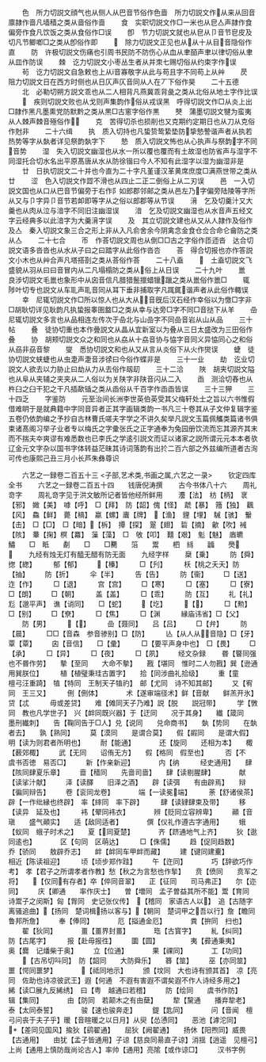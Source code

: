 <!-- { "loadSidebar": true } -->
　　色　所力切説文顔气也从侧人从巴音节俗作色啬　所力切説文作从来从回音廪隷作啬凡墙穑之类从啬俗作啬
　　食　实职切説文作□一米也从皀亼声隷作食偏旁作食凡饮饭之类从食俗作□误
　　卽　节力切説文就也从皀从卩音节皀皮及切凡节鲫喞□之类从卽俗作即
　　　除力切説文正见也从从十从目音隐俗作直
　　防　许极切説文伤痛也引周书民防不防伤心从血从聿皕声聿以律切俗从聿从皿作防误
　　棘　讫力切説文小枣丛生者从并朿七赐切俗从约束字作误
　　茍　讫力切説文自急敕也上从音寡敬字从此与苟且字不同苟上从艸
　　昃　阻力切説文日在西方时侧也从日仄声仄音同从人在丆下俗作昊
　　二十五德
　　北　必勒切朔方説文乖也从二人相背凡燕冀乖背彘之类从北俗从地土字作比误
　　　疾则切説文败也从戈则声集韵作俗从戎误黑　呼得切説文作□从炎上出□隷作黑凡墨熏党防默黔之类从黒□古窻字俗作黒
　　僰　蒲墨切説文犍为蛮夷从人棘声棘音殛俗作
　　克　苦得切杀也损削也又克期约定期日也从刀从克俗作尅非
　　二十六缉
　　执　质入切持也凡蛰贽鸷絷垫防挚慹謺谐声者从执若热势等字从埶者详见祭韵埶字下
　　慹　质入切説文怖也从心执声与祭韵字不同音势
　　湿　失入切説文幽湿也从水一所以覆也覆而有土故湿也防省声与湿字不同湿托合切水名出平原髙唐从水从防徐锴曰今人不知有此湿字以湿为幽湿非是
　　廿　日执切説文二十并也今直为二十字凡堇谨汉革黄席庶度□满燕世带之类从廿
　　涩　色入切説文作歰不滑也从四止二正二倒俗上从二刃误
　　邑　一入切説文国也从口从巴音节偏旁于右作阝如郎郡邻邮之类从邑左乃字偏旁陆陵等字所从又与卩字异卩音节若卹即等字从之俗以郎郡等从节误
　　湇　乞及切羹汁又大羹也从肉从泣与湆字不同旧注幽湿误
　　湆　乞及切説文幽湿也从水音声五经文字云经典多以此湆字为大羹湇字误
　　及　其立切説文建也从又从人隷作及俗作及亼　秦入切説文象三合之形上非从入凡俞舍余今阴禽念金食仓佥合命仑龠防之类从亼
　　二十七合
　　帀　作荅切説文周也从倒□□古之字俗作匝迊沓　达合切説文语多沓沓也从水从子曰之曰踏字从此俗作沓呇
　　荅　得合切报也亦作答説文小木也从艸合声凡塔搭剳之类从荅俗作荅
　　二十八盍
　　　土盍切説文飞盛貌从羽从曰曰音冒内从二凡塌榻防之类从俗上从日误
　　二十九叶
　　巤　良涉切説文毛巤也象形中从囟音信凡腊猎鬛擸蜡镴躐之类从巤俗作巤□
　　辄　陟叶切专也説文从车耴声耴音同从耳下垂非捕取字凡踂銸谐声者从此俗作輙误
　　幸　尼辄切説文作□所以惊人也从大从音旣后汉石经作幸俗以为憿□字非□胡耿切详见耿韵凡执蛰报睾圉盩□之类从幸与达旁□字不同□音挞下从羊
　　喦　尼辄切説文多言也从品相连左传次于喦北与山嵒字不同嵒音岩从山从品
　　三十帖
　　叠　徒协切重也本作曡説文从晶从宜新室以为叠从三日太盛改为三田俗作叠
　　协　胡颊切説文众之和同也从劦从十劦音协与恊字音同义异恊同心之和俗从刕非刕音黎
　　燮　悉协切説文和也从又从言从炎俗下从火作爕误
　　蜨　徒协切説文蛱蜨也从虫疌声疌音涉徐曰今俗作蝶非是
　　三十一业
　　劫　讫业切説文人欲去以力胁止曰劫从力从去俗作刼刧
　　三十二洽
　　陜　胡夹切説文隘也从阜从夹辅之夹夹从二人俗以为关陕字非陕音闪从二入
　　臿　测洽切舂也从杵臼之臼干犯之干凡插歃锸之类从臿俗从千百字作臿臿皆误
　　三十三狎
　　三十四乏
　　字鉴防
　　元至治间长洲李世英伯英受其父梅轩处士之旨以六书惟假借难眀于是就典籍中字同音异者正其字画辑类韵一书凡三十卷其从子文仲复辑字鉴五卷仍依韵编之予抄自古林曹氏嗟夫字学之不讲久矣举凡説文玉篇佩觿类篇诸书俱束诸髙阁习举子业者专以梅氏之字彚张氏之正字通奉为兔园册饮流而忘其源齐其末而不揣夫夲爽谬有难悉数也已李氏之学逺引説文而证以诸家之説所谓元元本本者欤辽金元文字杂以国书字体转益茫昧其诗词落韵有出扵二百六部之外兹编所道者古洵可传也康熙己丑三月小长芦朱彝尊识

　　六艺之一録卷二百五十三
<子部,艺术类,书画之属,六艺之一录>
　　钦定四库全书
　　六艺之一録卷二百五十四　　钱唐倪涛撰
　　古今书体八十六
　　周礼竒字
　　周礼竒字见于洪文敏所记者皆他经所鲜用
　　灋【法】　枋【柄】　衺【邪】　媺【美】　嘑【呼】　□【拜】　防【韶】傀【怪】　虣【暴】　簎【独】　飌【风】　鱻【鲜】　薨【槁】　蠃【螺】蠯【牌】　【渔】　貍【埋】　駴【骇】　轚【击】　□【□】　□【暗】【柝】　撢【探】　翨【翅】　硩【摘】　龡【吹】裓【陔】　輂【掬】榠【羃】　薻【藻】　□　敂【叩】　囏【艰】　鬽【魅】　庮皫　　鱐　　□　眡　　劀　　□　　□臡　　箈　　鬻　　柶　絼　　疈　　爂　　
　　九经有烛无灯有醯无醋有防无面
　　九经字样
　　椉【乗】　　　防【舜】　　　揔【緫】　　　郁【郁】
　　【榛】　　　□【刋】　　　枖【桃之夭夭】防【抽】
　　防【折】　　　伞【半】　　　告【告】　　　防【衞】
　　□【送】　　　迮【作】　　　□【退】　　　宫【宫】
　　□【寒】　　　□【塞】　　　□【寮】　　　□【朗】
　　□【朝】　　　盖【盖】　　　□【乖】　　　防【互】
　　礼【礼】　　　尨【邈平声】　谯【诮同】　　□【蛇】
　　【圪】　　　【】　　　□【勲】　　　□【别】
　　□【尞】　　　□【焦】　　　□【渊　　　縁庙讳省】□【父】
　　防【男】　　　【】　　　嵒【聂同】　　吕【吕】
　　□【弁】　　　防【晨】　　　□□【音森　参音骖别】□【防】　　　亾【从人从音隐】□【牙】　　　覃【覃】
　　囟【音信】　　□【彚】　　　□【要平声身中也】　□【畏】
　　□【承】　　　□【异】　　　□【夜】　　　□【夙】
　　经文杂録
　　昬【睯同强也不昬作劳】　　摰【至同　　大命不摰】　　戡【堪同　惟时二人勿戡】巽【逊通用巽朕位】　　　植【植璧秉珪古置字】　　拾【同涉曲礼拾级】
　　重【童　　　　檀弓汪重踦】　犆【特同　王制天子犆礿】　邮【尤同　诗不知其邮】
　　又【宥同　王三又】　　　侀【侀体】　　　　术【遂审端径术】鲜【音献　　鲜羔开氷】　　贷【忒　　　毋或差贷】　　难【傩同天子乃难】説【脱　　説冠带】　　　学【斆同　教也凡学世子】　兴【衅同既兴器】于【迂同　　况于其身】　　纎【箴同　　墨刑纎刺】　　告【鞠同告于□人】兑【说同　　兑命商书】　　埶【势同　　在埶者去】　　孰【熟同】
　　莫【漠同　　是谓合莫】　　假【嘏同　　是谓大假】　　明【读为则君者所明也】
　　耐【能通】　　　　还【旋同　　还相为本】　　棷【薮郊棷】
　　武【无同　　诏侑无方】　　假【格同　假至也】　　　否【不　虞书否徳　易否□】
　　新【作亲新迎】　　　　内【纳　　　经史通用】　　肆【陔同肆夏乐章】
　　啬【穑同　　先啬司啬】　　肆【读剔腥肆】　　　　献【读挲汁献】
　　泽【读醳　　旧泽之酒】　　辟【读弭　　有由辟焉】　　辩【徧同辩告】
　　卷【衮同龙卷】　　　　端【一读冕端】　　　荼【舒诸侯茶】辟【一作纰縁也终辟】　率【繂同　率下辟】　　　肆【读肄肆束及带】
　　移【读异　延及也】　　　袆【翚同袆衣】　　　　辨【贬同立容辨卑】
　　顚【音瑱　　盛气顚实】　　适【敌同适者】　　　　僎【仪礼作遵古字通用】
　　蛾【蚁同　蛾子时术之】　　夏【同夏楚】　　　　齐【跻通地气上齐】
　　狄【逖同逺也】　　　　区【句同　区萌达】　　　□【侏儒】
　　趋【促同趋数】　　　　乔【骄同　　敖辟乔志】　　衅【衅同车甲衅而藏】
　　建【键同建櫜】　　　　相近【陈读祖迎】　　　顷【顷步郑作跬】
　　午【迕同】　　　　巧【辞欲巧作考】　孝【君子之所谓孝者作教】愁【秋之为言愁也作揫】　　贲【偾同　　贲军之将】　　【仅同有存者】卒【倅同音翠】　　正【征同　　司马弗正】　　尔【迩同】
　　庆【卿通　　率作庆士】　　曽【増同　孟子曽益其所不能】鬻【育同　诗鬻子之闵斯】匈【胷同　史记张仪传】　【稽同　家语古人以】　追【古随字离骚追曲】【扬同　楚词楫扬以客与】【朝同　楚词甲之吾以行】詹【瞻同鲁邦所詹】
　　奉【俸同】　　　　厄【搤通金厄】　　　　粪【拚同　扫也】
　　翟【狄同】　　　　畺【畺界封畺】　　　　珤【古寳字】
　　糺【纠同】　　　　防【古尾字】　　　报【赴毋报徃】
　　圜【圆】　　　　　夷【彛通秉夷】　　　　奥【爨　记燔柴于奥】
　　立【位通】　　　　果【祼同】　　　　工【功同】
　　【古吊切呌同】　防【韶同　　大防舜乐】　　簭【筮】
　　巫【亦同筮】　　　噩【愕同噩梦】　　　　【祗同地示】
　　颁【坟同　大也诗有颁其首】　凉【亮同　佐助也诗凉彼武王】遐【何通　不遐有害遐不谓矣遐不作人诗经多用之】　　絺【读□展九反絺绣】　曰【粤　越通曰若稽】
　　防【绘同　　虞书作防】　　辑【集同】　　　　由【防同　若颠木之有由蘖】
　　犂【黧通　　播弃犂老】　　泰【太同泰誓】　　　　骏【速也骏奔走】
　　鍉【匙同】　　　　问【音闻　檀弓问丧于夫子乎】暖【音暄暖之以日月】从臾【怂慂同】　　恶池【滹沱同】　　【差同见国风】揄狄【鹞翟通】　　屈狄【阙翟通】　　扬休【阳煦同】威畏【古通用】　　由犹【孟子皆通用】子谅【慈良同昜直子谅】消揺【逍遥　见檀弓】　　上尚【通用上慎防哉尚论古人】率帅【通用】亮隂【或作谅□】
　　汉书字例
